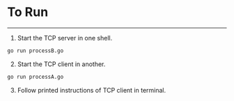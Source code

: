 # To Run

---
1. Start the TCP server in one shell.
```bash 
go run processB.go
```
2. Start the TCP client in another. 
```bash 
go run processA.go
```
3. Follow printed instructions of TCP client in terminal.